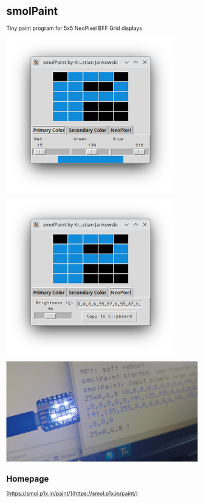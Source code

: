 # smolPaint
Tiny paint program for 5x5 NeoPixel BFF Grid displays

![smolPaint Screenshot](smolpaint-1.png)

![smolPaint Screenshot](smolpaint-2.png)


![smolPaint NeoPixel](smile.jpg)

## Homepage

[https://smol.p1x.in/paint/](https://smol.p1x.in/paint/)
